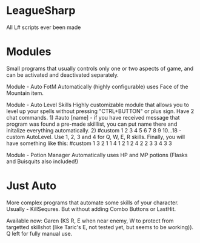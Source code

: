 # LeagueSharp
All L# scripts ever been made

# Modules
Small programs that usually controls only one or two aspects of game, and can be activated and deactivated separately.

Module - Auto FotM
	Automatically (highly configurable) uses Face of the Mountain item.

Module - Auto Level Skills
	Highly customizable module that allows you to level up your spells without pressing "CTRL+BUTTON" or plus sign.
	Have 2 chat commands.
	1) #auto [name] - if you have received message that program was found a pre-made skilllist, you can put name there and initalize everything automatically.
	2) #custom 1 2 3 4 5 6 7 8 9 10...18 - custom AutoLevel. Use 1, 2, 3 and 4 for Q, W, E, R skills. Finally, you will have something like this: #custom 1 3 2 1 1 4 1 2 1 2 4 2 2 3 3 4 3 3
	
Module - Potion Manager
	Automatically uses HP and MP potions (Flasks and Buisquits also included!)
	
# Just Auto
More complex programs that automate some skills of your character. Usually - KillSequres. But without adding Combo Buttons or LastHit.

Available now:
	Garen (KS R, E when near enemy, W to protect from targetted skillshot (like Taric's E, not tested yet, but seems to be working)). Q left for fully manual use.